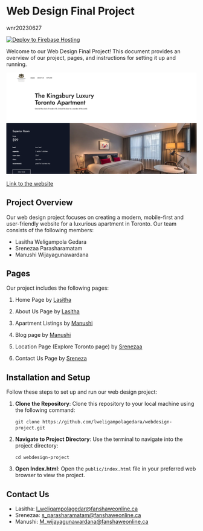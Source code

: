 # Web Design Final Project
wnr20230627

[![Deploy to Firebase Hosting](https://github.com/lweligampolagedara/webdesign-project/actions/workflows/firebase-hosting-merge.yml/badge.svg)](https://github.com/lweligampolagedara/webdesign-project/actions/workflows/firebase-hosting-merge.yml)


Welcome to our Web Design Final Project! This document provides an overview of our project, pages, and instructions for setting it up and running.

![Alt Text](Sample.png)

[Link to the website](https://kingsbury-toronto-website.web.app)

## Project Overview

Our web design project focuses on creating a modern, mobile-first and user-friendly website for a luxurious apartment in Toronto. Our team consists of the following members:

- Lasitha Weligampola Gedara
- Srenezaa Parasharamatam
- Manushi Wijayagunawardana

## Pages

Our project includes the following pages:

1. Home Page by [Lasitha](mailto:l_weligampolagedar@fanshaweonline.ca)

2. About Us Page by [Lasitha](mailto:l_weligampolagedar@fanshaweonline.ca)

3. Apartment Listings by [Manushi](mailto:M_wijayagunawardana@fanshaweonline.ca)

4. Blog page by [Manushi](mailto:M_wijayagunawardana@fanshaweonline.ca)

5. Location Page (Explore Toronto page) by [Srenezaa](mailto:s_parasharamatam@fanshaweonline.ca)

6. Contact Us Page by [Sreneza](mailto:s_parasharamatam@fanshaweonline.ca)

## Installation and Setup

Follow these steps to set up and run our web design project:

1. **Clone the Repository**: Clone this repository to your local machine using the following command:
   
   ```
   git clone https://github.com/lweligampolagedara/webdesign-project.git
   ```

2. **Navigate to Project Directory**: Use the terminal to navigate into the project directory:

   ```
   cd webdesign-project
   ```

3. **Open Index.html**: Open the `public/index.html` file in your preferred web browser to view the project.

## Contact Us

- Lasitha: l_weligampolagedar@fanshaweonline.ca
- Srenezaa: s_parasharamatam@fanshaweonline.ca
- Manushi: M_wijayagunawardana@fanshaweonline.ca
